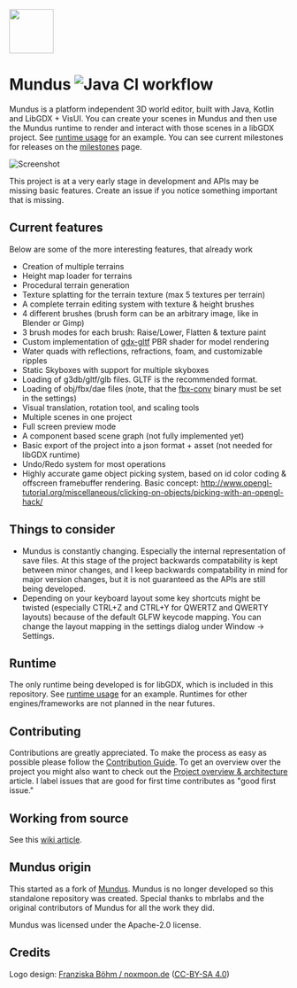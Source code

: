 <img alt="" src="logo.svg" height="80px" />

# Mundus ![Java CI workflow](https://github.com/JamesTKhan/Mundus/actions/workflows/gradle.yml/badge.svg)
Mundus is a platform independent 3D world editor, built with Java, Kotlin and LibGDX + VisUI. You can
create your scenes in Mundus and then use the Mundus runtime to render and interact with
those scenes in a libGDX project. See [runtime usage](https://github.com/JamesTKhan/Mundus/wiki/Runtime-usage)
for an example. You can see current milestones for
releases on the [milestones](https://github.com/JamesTKhan/Mundus/milestones) page.

![Screenshot](https://raw.githubusercontent.com/mbrlabs/Mundus/master/screenshot.png)

This project is at a very early stage in development and APIs may be missing basic features. Create an issue
if you notice something important that is missing.

## Current features
Below are some of the more interesting features, that already work

- Creation of multiple terrains
- Height map loader for terrains
- Procedural terrain generation
- Texture splatting for the terrain texture (max 5 textures per terrain)
- A complete terrain editing system with texture & height brushes
- 4 different brushes (brush form can be an arbitrary image, like in Blender or Gimp)
- 3 brush modes for each brush: Raise/Lower, Flatten & texture paint
- Custom implementation of [gdx-gltf](https://github.com/mgsx-dev/gdx-gltf) PBR shader for model rendering
- Water quads with reflections, refractions, foam, and customizable ripples
- Static Skyboxes with support for multiple skyboxes
- Loading of g3db/gltf/glb files. GLTF is the recommended format.
- Loading of obj/fbx/dae files (note, that the [fbx-conv](https://github.com/libgdx/fbx-conv) binary must be set in the settings)
- Visual translation, rotation tool, and scaling tools 
- Multiple scenes in one project
- Full screen preview mode
- A component based scene graph (not fully implemented yet)
- Basic export of the project into a json format + asset (not needed for libGDX runtime)
- Undo/Redo system for most operations
- Highly accurate game object picking system, based on id color coding & offscreen framebuffer rendering.
  Basic concept: http://www.opengl-tutorial.org/miscellaneous/clicking-on-objects/picking-with-an-opengl-hack/
  
## Things to consider
- Mundus is constantly changing. Especially the internal representation of save files. At this stage of the project backwards compatability
is kept between minor changes, and I keep backwards compatability in mind for major version changes, but it is not guaranteed as the APIs are still
being developed.
- Depending on your keyboard layout some key shortcuts might be twisted (especially CTRL+Z and CTRL+Y for QWERTZ and QWERTY layouts) 
because of the default GLFW keycode mapping. You can change the layout mapping in the settings dialog under Window -> Settings.

## Runtime
The only runtime being developed is for libGDX, which is included in this repository. See [runtime usage](https://github.com/JamesTKhan/Mundus/wiki/Runtime-usage)
for an example.
Runtimes for other engines/frameworks are not planned in the near futures.

## Contributing
Contributions are greatly appreciated. To make the process as easy as possible please follow the [Contribution Guide](https://github.com/JamesTKhan/Mundus/wiki/Contributing).
To get an overview over the project you might also want to check out the [Project overview & architecture](https://github.com/JamesTKhan/Mundus/wiki/Project-overview-&-architecture) article.
I label issues that are good for first time contributes as "good first issue."

## Working from source
See this [wiki article](https://github.com/JamesTKhan/Mundus/wiki/Working-from-source).

## Mundus origin
This started as a fork of [Mundus](https://github.com/mbrlabs/Mundus). Mundus is no longer developed so this standalone repository was created. Special thanks to mbrlabs
and the original contributors of Mundus for all the work they did.

Mundus was licensed under the Apache-2.0 license.

## Credits
Logo design: [Franziska Böhm / noxmoon.de](http://noxmoon.de) ([CC-BY-SA 4.0](https://creativecommons.org/licenses/by-sa/4.0/)) 
